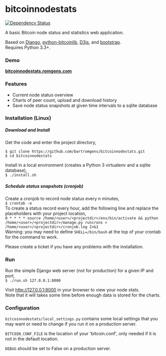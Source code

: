 # bitcoinnodestats
[![Dependency Status](https://gemnasium.com/badges/github.com/bartromgens/bitcoinnodestats.svg)](https://gemnasium.com/github.com/bartromgens/bitcoinnodestats)

A basic Bitcoin node status and statistics web application.

Based on [Django](https://www.djangoproject.com/), [python-bitcoinlib](https://github.com/petertodd/python-bitcoinlib),  [D3js](https://github.com/mbostock/d3), and [bootstrap](https://github.com/twbs/bootstrap).  
Requires Python 3.3+.

### Demo

**[bitcoinnodestats.romgens.com](http://bitcoinnodestats.romgens.com)**

### Features
- Current node status overview
- Charts of peer count, upload and download history
- Save node status snapshots at given time intervals to a sqlite database

### Installation (Linux)

##### Download and Install
Get the code and enter the project directory,  
```
$ git clone https://github.com/bartromgens/bitcoinnodestats.git
$ cd bitcoinnodestats
```

Install in a local environment (creates a Python 3 virtualenv and a sqlite database),  
```$ ./install.sh```

##### Schedule status snapshots (cronjob)
Create a cronjob to record node status every n minutes,  
```$ crontab -e```  
To create a status record every hour, add the following line and replace the placeholders with your project location,  
```0 * * * * source /home/<user>/<projectdir>/env/bin/activate && python /home/<user>/<projectdir>/manage.py runcrons > /home/<user>/<projectdir>/cronjob.log 2>&1```  
Warning: you may need to define `SHELL=/bin/bash` at the top of your crontab for the command to work. 

Please create a ticket if you have any problems with the installation.

### Run
Run the simple Django web server (not for production) for a given IP and port,  
```$ ./run.sh 127.0.0.1:8000```

Visit http://127.0.0.1:8000 in your browser to view your node stats.  
Note that it will takes some time before enough data is stored for the charts. 

### Configuration
`bitcoinnodestats/local_settings.py` contains some local settings that you may want or need to change if you run it on a production server.

`BITCOIN_CONF_FILE` is the location of your 'bitcoin.conf', only needed if it is not in the default location. 

`DEBUG` should be set to False on a production server.  
